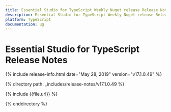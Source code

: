 ```yaml
---
title: Essential Studio for TypeScript Weekly Nuget release Release Notes  
description: Essential Studio for TypeScript Weekly Nuget release Release Notes  
platform: TypeScript
documentation: ug
---
```


# Essential Studio for TypeScript  Release Notes  

{% include release-info.html date="May 28, 2019"  version="v17.1.0.49" %} 


{% directory path: _includes/release-notes/v17.1.0.49 %}

{% include {{file.url}} %}

{% enddirectory %}
